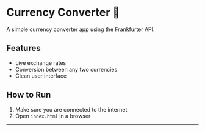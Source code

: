 # Currency Converter 💱

A simple currency converter app using the Frankfurter API.

## Features
- Live exchange rates
- Conversion between any two currencies
- Clean user interface

## How to Run
1. Make sure you are connected to the internet
2. Open `index.html` in a browser

---
